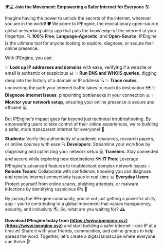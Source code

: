 🌍💻 **Join the Movement: Empowering a Safer Internet for Everyone** 🌎

Imagine having the power to unlock the secrets of the internet, wherever you are in the world! 🛡️ Welcome to IPEngine, the revolutionary open-source global networking utility app that puts the knowledge of the internet at your fingertips. 🔍 **100% Free**, **Language-Agnostic**, and **Open-Source**, IPEngine is the ultimate tool for anyone looking to explore, diagnose, or secure their online presence.

With IPEngine, you can:

✨ **Look up IP addresses and domains** with ease, verifying if a website or email is authentic or suspicious 📊
✨ **Run DNS and WHOIS queries**, digging deep into the history of a domain or IP address 🔍
✨ **Trace routes**, uncovering the path your internet traffic takes to reach its destination 🗺️
✨ **Diagnose internet issues**, pinpointing bottlenecks in your connection 📊
✨ **Monitor your network setup**, ensuring your online presence is secure and efficient 💻

But IPEngine's impact goes far beyond just technical troubleshooting. By empowering users to take control of their online experiences, we're building a safer, more transparent internet for everyone! 🌈

**Students**: Verify the authenticity of academic resources, research papers, or online courses with ease 🔍
**Developers**: Streamline your workflow by diagnosing and optimizing your network setup 💻
**Travelers**: Stay connected and secure while exploring new destinations 🗺️
**IT Pros**: Leverage IPEngine's advanced features to troubleshoot complex network issues 💡
**Remote Teams**: Collaborate with confidence, knowing you can diagnose and resolve internet connectivity issues in real-time 📊
**Everyday Users**: Protect yourself from online scams, phishing attempts, or malware infections by identifying suspicious IPs 👮

By joining the IPEngine community, you're not just getting a powerful utility app – you're contributing to a global movement that values transparency, security, and inclusivity 🌎. So, what are you waiting for? 🕰️

**Download IPEngine today from [https://www.ipengine.xyz](https://www.ipengine.xyz)** and start building a safer internet – one IP at a time 🔜! Share it with your friends, communities, and online groups to help spread the word. Together, let's create a digital landscape where everyone can thrive 🌟!